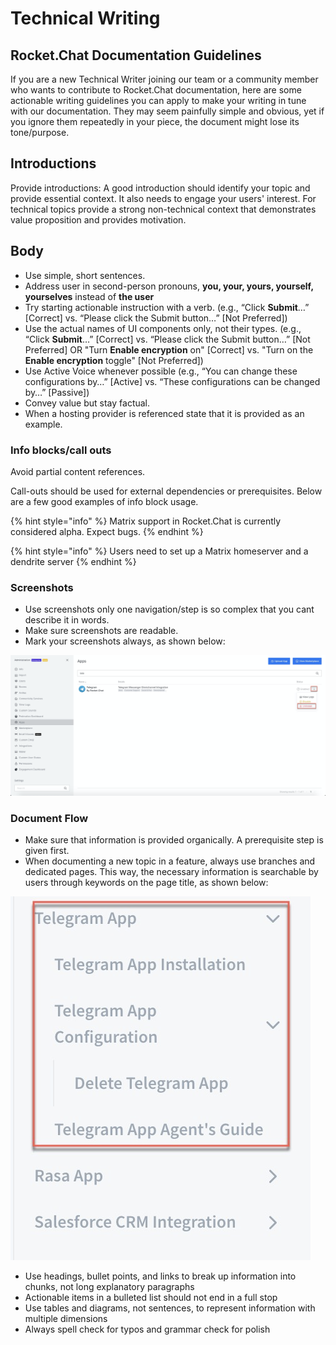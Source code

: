 # Technical Writing

## **Rocket.Chat Documentation Guidelines**

If you are a new Technical Writer joining our team or a community member who wants to contribute to Rocket.Chat documentation, here are some actionable writing guidelines you can apply to make your writing in tune with our documentation. They may seem painfully simple and obvious, yet if you ignore them repeatedly in your piece, the document might lose its tone/purpose.

## **Introductions**

Provide introductions: A good introduction should identify your topic and provide essential context. It also needs to engage your users' interest. For technical topics provide a strong non-technical context that demonstrates value proposition and provides motivation.&#x20;

## **Body**

* Use simple, short sentences.
* Address user in second-person pronouns, **you, your, yours, yourself, yourselves** instead of **the user**
* Try starting actionable instruction with a verb. (e.g., “Click **Submit**…” \[Correct] vs. “Please click the Submit button…” \[Not Preferred])
* Use the actual names of UI components only, not their types. (e.g., “Click **Submit**…” \[Correct] vs. “Please click the Submit button…” \[Not Preferred] OR "Turn **Enable encryption** on" \[Correct] vs. "Turn on the **Enable encryption** toggle" \[Not Preferred])
* Use Active Voice whenever possible (e.g., “You can change these configurations by…” \[Active] vs. “These configurations can be changed by…” \[Passive])
* Convey value but stay factual.
* When a hosting provider is referenced state that it is provided as an example.

### Info blocks/call outs

Avoid partial content references.

Call-outs should be used for external dependencies or prerequisites. Below are a few good examples of info block usage.&#x20;

{% hint style="info" %}
Matrix support in Rocket.Chat is currently considered alpha. Expect bugs.
{% endhint %}

{% hint style="info" %}
Users need to set up a Matrix homeserver and a dendrite server
{% endhint %}

### Screenshots

* Use screenshots only one navigation/step is so complex that you cant describe it in words.
* Make sure screenshots are readable.
* Mark your screenshots always, as shown below:

![](<../../../.gitbook/assets/image (24).png>)

### Document Flow

* Make sure that information is provided organically. A prerequisite step is given first. &#x20;
* When documenting a new topic in a feature, always use branches and dedicated pages. This way, the necessary information is searchable by users through keywords on the page title, as shown below:

![](<../../../.gitbook/assets/image (23).png>)

* Use headings, bullet points, and links to break up information into chunks, not long explanatory paragraphs
* Actionable items in a bulleted list should not end in a full stop
* Use tables and diagrams, not sentences, to represent information with multiple dimensions
* Always spell check for typos and grammar check for polish
